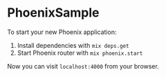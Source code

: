 # PhoenixSample

To start your new Phoenix application:

1. Install dependencies with `mix deps.get`
2. Start Phoenix router with `mix phoenix.start`

Now you can visit `localhost:4000` from your browser.
